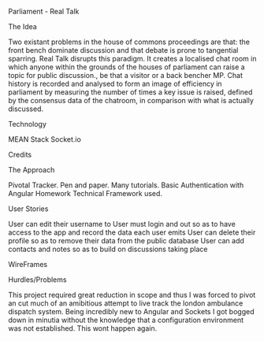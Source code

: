 Parliament - Real Talk

The Idea

Two existant problems in the house of commons proceedings are that: the front bench dominate discussion and that debate is prone to tangential sparring. 
Real Talk disrupts this paradigm. It creates a localised chat room in which anyone within the grounds of the houses of parliament can raise a topic for public discussion., be that a visitor or a back bencher MP.
Chat history is recorded and analysed to form an image of efficiency in parliament by measuring the number of times a key issue is raised, defined by the consensus data of the chatroom, in comparison with what is actually discussed. 

Technology

MEAN Stack
Socket.io

Credits

The Approach

Pivotal Tracker.
Pen and paper.
Many tutorials.
Basic Authentication with Angular Homework Technical Framework used.


User Stories

User can edit their username to 
User must login and out so as to have access to the app and record the data each user emits
User can delete their profile so as to remove their data from the public database
User can add contacts and notes so as to build on discussions taking place

WireFrames

Hurdles/Problems

This project required great reduction in scope and thus I was forced to pivot an cut much of an amibitious attempt to live track the london ambulance dispatch system.
Being incredibly new to Angular and Sockets I got bogged down in minutia without the knowledge that a configuration environment was not established. This wont happen again.



